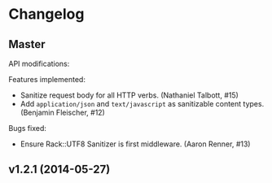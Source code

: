 Changelog
=========

Master
-------------------------

API modifications:

Features implemented:
  * Sanitize request body for all HTTP verbs. (Nathaniel Talbott, #15)
  * Add `application/json` and `text/javascript` as sanitizable content types. (Benjamin Fleischer, #12)

Bugs fixed:
  * Ensure Rack::UTF8 Sanitizer is first middleware. (Aaron Renner, #13)

v1.2.1 (2014-05-27)
-------------------------
